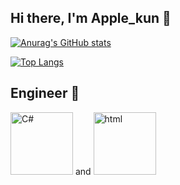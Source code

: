 ## Hi there, I'm Apple_kun 🍎

[![Anurag's GitHub stats](https://github-readme-stats.vercel.app/api?username=Pop-Apple&theme=blueberry)](https://github.com/anuraghazra/github-readme-stats)

[![Top Langs](https://github-readme-stats.vercel.app/api/top-langs/?username=Pop-Apple&theme=blueberry)](https://github.com/anuraghazra/github-readme-stats)

##  Engineer 💚
<img width="100" alt="C#" src="https://user-images.githubusercontent.com/101918076/165974066-cd37f486-c55b-4b43-8757-1a279b3ef6c0.png"> and <img width="100" alt="html" src="https://user-images.githubusercontent.com/101918076/165974685-37c425ab-f068-43d5-a87e-5ade99999a7a.png">
